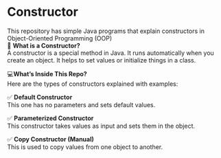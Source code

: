 # Constructor
This repository has simple Java programs that explain constructors in Object-Oriented Programming (OOP)<br>
📘 **What is a Constructor?**<br>
A constructor is a special method in Java. It runs automatically when you create an object. It helps to set values or initialize things in a class.

 💻**What’s Inside This Repo?**<br>
Here are the types of constructors explained with examples:

✅ **Default Constructor**<br>
This one has no parameters and sets default values.

✅ **Parameterized Constructor**<br>
This constructor takes values as input and sets them in the object.

✅ **Copy Constructor (Manual)**<br>
This is used to copy values from one object to another.
